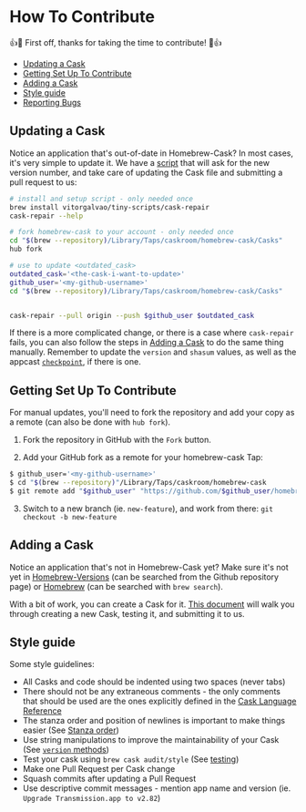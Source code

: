 # How To Contribute

:+1::tada: First off, thanks for taking the time to contribute! :tada::+1:

* [Updating a Cask](#updating-a-cask)
* [Getting Set Up To Contribute](#getting-set-up-to-contribute)
* [Adding a Cask](#adding-a-cask)
* [Style guide](#style-guide)
* [Reporting Bugs](README.md#reporting-bugs)


## Updating a Cask

Notice an application that's out-of-date in Homebrew-Cask? In most cases, it's very simple to update it. We have a [script](https://github.com/vitorgalvao/tiny-scripts/blob/master/cask-repair) that will ask for the new version number, and take care of updating the Cask file and submitting a pull request to us:

```bash
# install and setup script - only needed once
brew install vitorgalvao/tiny-scripts/cask-repair
cask-repair --help

# fork homebrew-cask to your account - only needed once
cd "$(brew --repository)/Library/Taps/caskroom/homebrew-cask/Casks"
hub fork

# use to update <outdated_cask>
outdated_cask='<the-cask-i-want-to-update>'
github_user='<my-github-username>'
cd "$(brew --repository)/Library/Taps/caskroom/homebrew-cask/Casks"


cask-repair --pull origin --push $github_user $outdated_cask
```

If there is a more complicated change, or there is a case where `cask-repair` fails, you can also follow the steps in [Adding a Cask](doc/development/adding_a_cask.md) to do the same thing manually. Remember to update the `version` and `shasum` values, as well as the appcast [`checkpoint`](doc/cask_language_reference/stanzas/appcast.md), if there is one.


## Getting Set Up To Contribute

For manual updates, you'll need to fork the repository and add your copy as a remote (can also be done with `hub fork`).

1. Fork the repository in GitHub with the `Fork` button.

2. Add your GitHub fork as a remote for your homebrew-cask Tap:

```bash
$ github_user='<my-github-username>'
$ cd "$(brew --repository)"/Library/Taps/caskroom/homebrew-cask
$ git remote add "$github_user" "https://github.com/$github_user/homebrew-cask"
```

3. Switch to a new branch (ie. `new-feature`), and work from there: `git checkout -b new-feature`


## Adding a Cask

Notice an application that's not in Homebrew-Cask yet? Make sure it's not yet in [Homebrew-Versions](https://github.com/caskroom/homebrew-versions) (can be searched from the Github repository page) or [Homebrew](https://github.com/Homebrew/homebrew) (can be searched with `brew search`).

With a bit of work, you can create a Cask for it. [This document](doc/development/adding_a_cask.md) will walk you through creating a new Cask, testing it, and submitting it to us.


## Style guide

Some style guidelines:
    
* All Casks and code should be indented using two spaces (never tabs)
* There should not be any extraneous comments - the only comments that should be used are the ones explicitly defined in the [Cask Language Reference](doc/cask_language_reference)
* The stanza order and position of newlines is important to make things easier (See [Stanza order](doc/cask_language_reference/#stanza-order))
* Use string manipulations to improve the maintainability of your Cask (See [`version` methods](doc/cask_language_reference/stanzas/version.md#version-methods))
* Test your cask using `brew cask audit/style` (See [testing](doc/development/adding_a_cask.md#testing-your-new-cask))
* Make one Pull Request per Cask change
* Squash commits after updating a Pull Request
* Use descriptive commit messages - mention app name and version (ie. `Upgrade Transmission.app to v2.82`)
